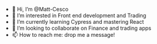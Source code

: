 - 👋 Hi, I’m @Matt-Cesco
- 👀 I’m interested in Front end development and Trading
- 🌱 I’m currently learning Cypress and mastering React
- 💞️ I’m looking to collaborate on Finance and trading apps
- 📫 How to reach me: drop me a message!

<!---
Matt-Cesco/Matt-Cesco is a ✨ special ✨ repository because its `README.md` (this file) appears on your GitHub profile.
You can click the Preview link to take a look at your changes.
--->
